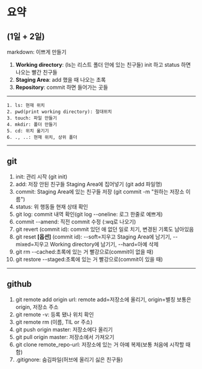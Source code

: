 # 요약
## (1일 + 2일)

markdown: 이쁘게 만들기

1. **Working directory**: (ls는 리스트 폴더 안에 있는 친구들) init 하고 status 하면 나오는 빨간 친구들
2. **Staging Area**: add 했을 때 나오는 초록
3. **Repository**: commit 하면 들어가는 곳들
---
    1. ls: 현재 위치  
    2. pwd(print working directory): 절대위치  
    3. touch: 파일 만들기  
    4. mkdir: 폴더 만들기  
    5. cd: 위치 옮기기  
    6. ., ..: 현재 위치, 상위 폴더
---
## git

1. init: 관리 시작 (git init)  
2. add: 저장 안된 친구들 Staging Area에 집어넣기 (git add 파일명)  
3. commit: Staging Area에 있는 친구들 저장 (git commit -m "원하는 저장소 이름")
4. status: 위 행동들 현재 상태 확인
5. git log: commit 내역 확인(git log --oneline: 로그 한줄로 예쁘게)
6. commit --amend: 직전 commit 수정 (:wq로 나오기)
7. git revert (commit id): commit 있던 애 없던 일로 치기, 변경된 기록도 남아있음  
8. git reset **[옵션]** (commit id): --soft=지우고 Staging Area에 남기기, --mixed=지우고 Working directory에 남기기, --hard=아예 삭제
9. git rm --cached:초록에 있는 거 빨강으로(commit이 없을 때)  
10. git restore --staged:초록에 있는 거 빨강으로(commit이 있을 때)
---
## github
1. git remote add origin url: remote add=저장소에 올리기, origin=별칭 보통은 origin, 저장소 주소
2. git remote -v: 등록 됐나 위치 확인
3. git remote rm (이름, TIL or 주소)
4. git push origin master: 저장소에다 올리기  
5. git pull origin master: 저장소에서 가져오기  
6. git clone remote_repo-url: 저장소에 있는 거 아예 복제(보통 처음에 시작할 때 함)  
7. .gitignore: 숨김파일(허브에 올리기 싫은 친구들)